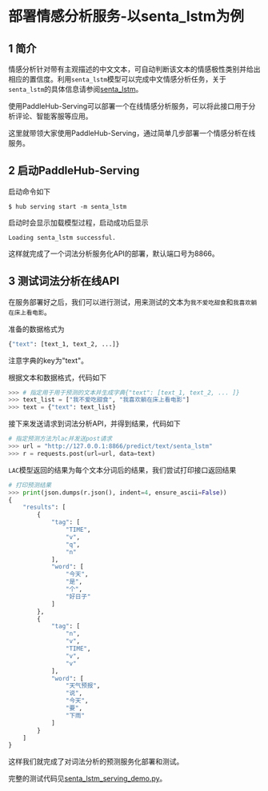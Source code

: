 # 部署情感分析服务-以senta_lstm为例
## 1 简介
情感分析针对带有主观描述的中文文本，可自动判断该文本的情感极性类别并给出相应的置信度。利用`senta_lstm`模型可以完成中文情感分析任务，关于`senta_lstm`的具体信息请参阅[senta_lstm](https://paddlepaddle.org.cn/hubdetail?name=senta_lstm&en_category=SentimentAnalysis)。

使用PaddleHub-Serving可以部署一个在线情感分析服务，可以将此接口用于分析评论、智能客服等应用。

这里就带领大家使用PaddleHub-Serving，通过简单几步部署一个情感分析在线服务。

## 2 启动PaddleHub-Serving
启动命令如下
```shell
$ hub serving start -m senta_lstm  
```
启动时会显示加载模型过程，启动成功后显示
```shell
Loading senta_lstm successful.
```
这样就完成了一个词法分析服务化API的部署，默认端口号为8866。

## 3 测试词法分析在线API
在服务部署好之后，我们可以进行测试，用来测试的文本为`我不爱吃甜食`和`我喜欢躺在床上看电影`。

准备的数据格式为
```python
{"text": [text_1, text_2, ...]}  
```
注意字典的key为"text"。

根据文本和数据格式，代码如下
```python
>>> # 指定用于用于预测的文本并生成字典{"text": [text_1, text_2, ... ]}
>>> text_list = ["我不爱吃甜食", "我喜欢躺在床上看电影"]
>>> text = {"text": text_list}
```
接下来发送请求到词法分析API，并得到结果，代码如下
```python
# 指定预测方法为lac并发送post请求
>>> url = "http://127.0.0.1:8866/predict/text/senta_lstm"
>>> r = requests.post(url=url, data=text)
```
`LAC`模型返回的结果为每个文本分词后的结果，我们尝试打印接口返回结果
```python
# 打印预测结果
>>> print(json.dumps(r.json(), indent=4, ensure_ascii=False))
{
    "results": [
        {
            "tag": [
                "TIME",
                "v",
                "q",
                "n"
            ],
            "word": [
                "今天",
                "是",
                "个",
                "好日子"
            ]
        },
        {
            "tag": [
                "n",
                "v",
                "TIME",
                "v",
                "v"
            ],
            "word": [
                "天气预报",
                "说",
                "今天",
                "要",
                "下雨"
            ]
        }
    ]
}
```
这样我们就完成了对词法分析的预测服务化部署和测试。

完整的测试代码见[senta_lstm_serving_demo.py](senta_lstm_serving_demo.py)。
